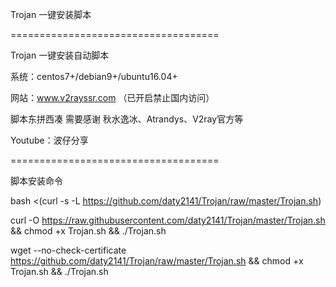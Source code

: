 Trojan 一键安装脚本

====================================

Trojan 一键安装自动脚本

系统：centos7+/debian9+/ubuntu16.04+

网站：www.v2rayssr.com （已开启禁止国内访问）

脚本东拼西凑 需要感谢 秋水逸冰、Atrandys、V2ray官方等

Youtube：波仔分享

====================================

脚本安装命令

bash <(curl -s -L https://github.com/daty2141/Trojan/raw/master/Trojan.sh)

curl -O https://raw.githubusercontent.com/daty2141/Trojan/master/Trojan.sh && chmod +x Trojan.sh && ./Trojan.sh

wget --no-check-certificate https://github.com/daty2141/Trojan/raw/master/Trojan.sh && chmod +x Trojan.sh && ./Trojan.sh